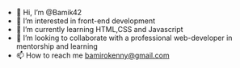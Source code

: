 - 👋 Hi, I’m @Bamik42
- 👀 I’m interested in front-end development
- 🌱 I’m currently learning HTML,CSS and Javascript
- 💞️ I’m looking to collaborate with a professional web-developer in mentorship and learning
- 📫 How to reach me bamirokenny@gmail.com

<!---
Bamik42/Bamik42 is a ✨ special ✨ repository because its `README.md` (this file) appears on your GitHub profile.
You can click the Preview link to take a look at your changes.
--->
